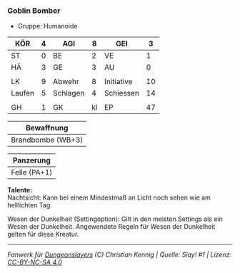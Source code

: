 ### Goblin Bomber  
- Gruppe: Humanoide  

| KÖR | 4 | AGI | 8 | GEI | 3 |
| --- | --- | --- | --- | --- | --- |
| ST | 0 | BE | 2 | VE | 1 |
| HÄ | 3 | GE | 3 | AU | 0 |
|  |  |  |  |  |  |
| LK | 9 | Abwehr | 8 | Initiative | 10 |
| Laufen | 5 | Schlagen | 4 | Schiessen | 14 |
|  |  |  |  |  |  |
| GH | 1 | GK | kl | EP | 47 |


| Bewaffnung |
| --- |
| Brandbombe (WB+3) |


| Panzerung |
| --- |
| Felle (PA+1) |


**Talente:**  
Nachtsicht: Kann bei einem Mindestmaß an Licht noch sehen wie am helllichten Tag.

Wesen der Dunkelheit (Settingoption): Gilt in den meisten Settings als ein Wesen der Dunkelheit. Angewendete Regeln für Wesen der Dunkelheit gelten für diese Kreatur.





___
*Fanwerk für [Dungeonslayers](https://www.dungeonslayers.net/) (C) Christian Kennig | Quelle: Slay! #1 | Lizenz: [CC-BY-NC-SA 4.0](https://creativecommons.org/licenses/by-nc-sa/4.0/deed.de)*